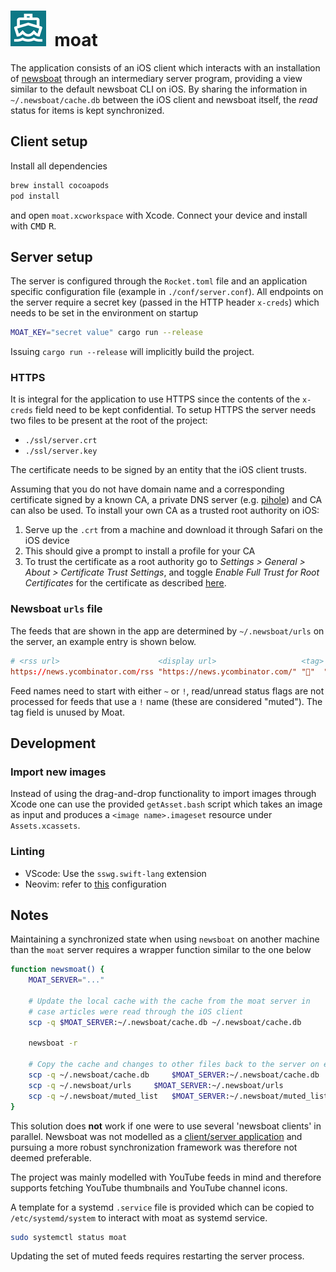 <h1>
	<img src="./moat/Assets.xcassets/AppIcon.appiconset/57.png">&nbsp;&nbsp;moat
</h1>

The application consists of an iOS client which interacts with an installation
of [newsboat](https://github.com/newsboat/newsboat) through an
intermediary server program, providing a view similar to the default
newsboat CLI on iOS. By sharing the information in `~/.newsboat/cache.db`
between the iOS client and newsboat itself, the *read* status for items is kept
synchronized.

## Client setup
Install all dependencies
```bash
brew install cocoapods
pod install
```
and open `moat.xcworkspace` with Xcode. Connect your device and install with
<kbd>CMD</kbd> <kbd>R</kbd>.

## Server setup
The server is configured through the `Rocket.toml` file and an application
specific configuration file (example in `./conf/server.conf`). All endpoints on
the server require a secret key (passed in the HTTP header `x-creds`) which
needs to be set in the environment on startup
```bash
MOAT_KEY="secret value" cargo run --release
```
Issuing `cargo run --release` will implicitly build the project.

### HTTPS
It is integral for the application to use HTTPS since the contents of
the `x-creds` field need to be kept confidential. To setup HTTPS the server
needs two files to be present at the root of the project:

* `./ssl/server.crt`
* `./ssl/server.key`

The certificate needs to be signed by an entity that the iOS client trusts.

Assuming that you do not have domain name and a corresponding certificate signed
by a known CA, a private DNS server (e.g. [pihole](https://pi-hole.net/)) and CA
can also be used. To install your own CA as a trusted root authority on iOS:

1. Serve up the `.crt` from a machine and download it through Safari on the iOS device
2. This should give a prompt to install a profile for your CA
3. To trust the certificate as a root authority go to *Settings > General > About > Certificate Trust Settings*, and toggle *Enable Full Trust for Root Certificates* for the certificate as described [here](https://apple.stackexchange.com/a/371757/290763).

### Newsboat `urls` file
The feeds that are shown in the app are determined by `~/.newsboat/urls` on 
the server, an example entry is shown below.
```conf
# <rss url>                      <display url>                   <tag> <name>
https://news.ycombinator.com/rss "https://news.ycombinator.com/" "🔖"  "~Hacker News"
```
Feed names need to start with either `~` or `!`, read/unread status flags are 
not processed for feeds that use a `!` name (these are considered "muted").
The tag field is unused by Moat.

## Development

### Import new images
Instead of using the drag-and-drop functionality to import images through Xcode
one can use the provided `getAsset.bash` script which takes an image as input
and produces a `<image name>.imageset` resource under `Assets.xcassets`.

### Linting
* VScode: Use the `sswg.swift-lang` extension
* Neovim: refer to [this](https://github.com/neovim/nvim-lspconfig/blob/master/doc/server_configurations.md#sourcekit) configuration

## Notes
Maintaining a synchronized state when using `newsboat` on another machine than
the `moat` server requires a wrapper function similar to the one below
```bash
function newsmoat() {
	MOAT_SERVER="..."

	# Update the local cache with the cache from the moat server in
	# case articles were read through the iOS client
	scp -q $MOAT_SERVER:~/.newsboat/cache.db ~/.newsboat/cache.db

	newsboat -r

	# Copy the cache and changes to other files back to the server on exit
	scp -q ~/.newsboat/cache.db 	$MOAT_SERVER:~/.newsboat/cache.db
	scp -q ~/.newsboat/urls 	$MOAT_SERVER:~/.newsboat/urls
	scp -q ~/.newsboat/muted_list   $MOAT_SERVER:~/.newsboat/muted_list
}
```
This solution does **not** work if one were to use several 'newsboat clients' in
parallel. Newsboat was not modelled as a [client/server application](https://github.com/newsboat/newsboat/issues/471)
and pursuing a more robust synchronization framework was therefore not deemed preferable.

The project was mainly modelled with YouTube feeds in mind and therefore
supports fetching YouTube thumbnails and YouTube channel icons.

A template for a systemd `.service` file is provided which can be copied to
`/etc/systemd/system` to interact with moat as systemd service.
```bash
sudo systemctl status moat
```

Updating the set of muted feeds requires restarting the server process.
